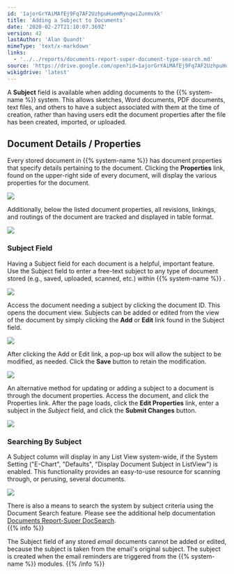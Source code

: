 ```yaml
---
id: '1ajorGrYAiMAfEj9Fq7AF2UzhpuHuemMynqwiZunmvXk'
title: 'Adding a Subject to Documents'
date: '2020-02-27T21:10:07.369Z'
version: 42
lastAuthor: 'Alan Quandt'
mimeType: 'text/x-markdown'
links:
  - '../../reports/documents-report-super-document-type-search.md'
source: 'https://drive.google.com/open?id=1ajorGrYAiMAfEj9Fq7AF2UzhpuHuemMynqwiZunmvXk'
wikigdrive: 'latest'
---
```

A **Subject** field is available when adding documents to the {{% system-name %}} system. This allows sketches, Word documents, PDF documents, text files, and others to have a subject associated with them at the time of creation, rather than having users edit the document properties after the file has been created, imported, or uploaded.

## Document Details / Properties

Every stored document in {{% system-name %}} has document properties that specify details pertaining to the document. Clicking the **Properties** link, found on the upper-right side of every document, will display the various properties for the document.

![](../adding-a-subject-to-documents.assets/0371fd936c5eb6928bfe0b5768d41c08.png)

Additionally, below the listed document properties, all revisions, linkings, and routings of the document are tracked and displayed in table format.

![](../adding-a-subject-to-documents.assets/a2b639a686e87d8e62f16115aa807001.png)


### Subject Field

Having a Subject field for each document is a helpful, important feature. Use the Subject field to enter a free-text subject to any type of document stored (e.g., saved, uploaded, scanned, etc.) within {{% system-name %}} .

![](../adding-a-subject-to-documents.assets/e799d1742b326332510204ca723418c8.png)

Access the document needing a subject by clicking the document ID. This opens the document view. Subjects can be added or edited from the view of the document by simply clicking the **Add** or **Edit** link found in the Subject field.

![](../adding-a-subject-to-documents.assets/fa16fdc2c33694ab6edcbb110396d9dd.png)

After clicking the Add or Edit link, a pop-up box will allow the subject to be modified, as needed. Click the **Save** button to retain the modification.

![](../adding-a-subject-to-documents.assets/bbf5f02c84677511cc368be03a1ad343.png)

An alternative method for updating or adding a subject to a document is through the document properties. Access the document, and click the Properties link. After the page loads, click the **Edit Properties** link, enter a subject in the *Subject* field, and click the **Submit Changes** button.

![](../adding-a-subject-to-documents.assets/d6d3bda0649acbc28539c1f692355bb2.png)


### Searching By Subject

A Subject column will display in any List View system-wide, if the System Setting ("E-Chart", "Defaults", "Display Document Subject in ListView") is enabled. This functionality provides an easy-to-use resource for scanning through, or perusing, several documents.

![](../adding-a-subject-to-documents.assets/e799d1742b326332510204ca723418c8.png)

There is also a means to search the system by subject criteria using the Document Search feature. Please see the additional help documentation [Documents Report-Super DocSearch](../../reports/documents-report-super-document-type-search.md).  
{{% info %}}

The Subject field of any stored *email* documents cannot be added or edited, because the subject is taken from the email's original subject. The subject is created when the email reminders are triggered from the {{% system-name %}} modules.
{{% /info %}}
